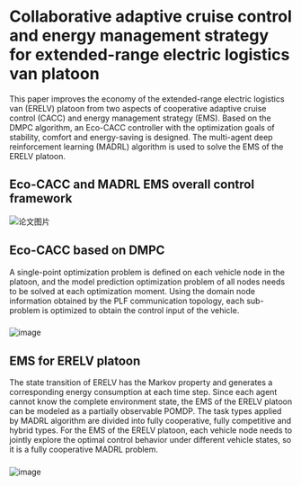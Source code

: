 # Collaborative adaptive cruise control and energy management strategy for extended-range electric logistics van platoon

This paper improves the economy of the extended-range electric logistics van (ERELV) platoon from two aspects of cooperative adaptive cruise control (CACC) and energy management strategy (EMS).
Based on the DMPC algorithm, an Eco-CACC controller with the optimization goals of stability, comfort and energy-saving is designed.
The multi-agent deep reinforcement learning (MADRL) algorithm is used to solve the EMS of the ERELV platoon.

## Eco-CACC and MADRL EMS overall control framework
![论文图片](https://user-images.githubusercontent.com/69177652/225628593-3d345c6e-bc35-4cf5-81fa-339341a6799a.png)
 
## Eco-CACC based on DMPC 
A single-point optimization problem is defined on each vehicle node in the platoon, and the model prediction optimization problem of all nodes needs to be solved at each optimization moment.  Using the domain node information obtained by the PLF communication topology, each sub-problem is optimized to obtain the control input of the vehicle.
###
![image](https://user-images.githubusercontent.com/69177652/226297689-92c32791-68aa-42fa-b71d-669640bc879e.png)

## EMS for ERELV platoon
The state transition of ERELV has the Markov property and generates a corresponding energy consumption at each time step. Since each agent cannot know the complete environment state, the EMS of the ERELV platoon can be modeled as a partially observable POMDP. The task types applied by MADRL algorithm are divided into fully cooperative, fully competitive and hybrid types. For the EMS of the ERELV platoon, each vehicle node needs to jointly explore the optimal control behavior under different vehicle states, so it is a fully cooperative MADRL problem.
###
![image](https://user-images.githubusercontent.com/69177652/226298289-82a1e4d8-87c2-4ea5-8b55-9f2d9d0f8c90.png)
